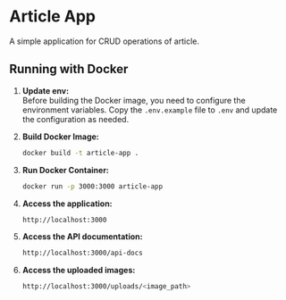 
# Article App

A simple application for CRUD operations of article.

## Running with Docker

1. **Update env:**  
   Before building the Docker image, you need to configure the environment variables. Copy the `.env.example` file to `.env` and update the configuration as needed. 


2. **Build Docker Image:**
   ```bash
   docker build -t article-app .
   ```

3. **Run Docker Container:**
   ```bash
   docker run -p 3000:3000 article-app
   ```
4. **Access the application:**
   ```bash
   http://localhost:3000
   ```
5. **Access the API documentation:**
   ```bash
   http://localhost:3000/api-docs
   ```
6. **Access the uploaded images:**
   ```bash
   http://localhost:3000/uploads/<image_path>
   ```

